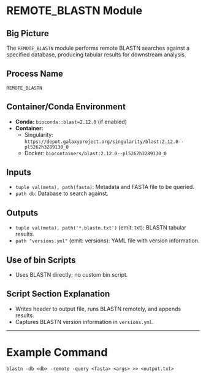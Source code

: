 # REMOTE_BLASTN Module

## Big Picture
The `REMOTE_BLASTN` module performs remote BLASTN searches against a specified database, producing tabular results for downstream analysis.

## Process Name
`REMOTE_BLASTN`

## Container/Conda Environment
- **Conda:** `bioconda::blast=2.12.0` (if enabled)
- **Container:**
  - Singularity: `https://depot.galaxyproject.org/singularity/blast:2.12.0--pl5262h3289130_0`
  - Docker: `biocontainers/blast:2.12.0--pl5262h3289130_0`

## Inputs
- `tuple val(meta), path(fasta)`: Metadata and FASTA file to be queried.
- `path db`: Database to search against.

## Outputs
- `tuple val(meta), path('*.blastn.txt')` (emit: txt): BLASTN tabular results.
- `path "versions.yml"` (emit: versions): YAML file with version information.

## Use of bin Scripts
- Uses BLASTN directly; no custom bin script.

## Script Section Explanation
- Writes header to output file, runs BLASTN remotely, and appends results.
- Captures BLASTN version information in `versions.yml`.

---

# Example Command
```
blastn -db <db> -remote -query <fasta> <args> >> <output.txt>
```
